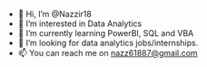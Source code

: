 - 👋 Hi, I’m @Nazzir18
- 👀 I’m interested in Data Analytics
- 🌱 I’m currently learning PowerBI, SQL and VBA
- 💞️ I’m looking for data analytics jobs/internships.
- 📫 You can reach me on nazz61887@gmail.com


<!--
**Nazzir18/Nazzir18** is a ✨ _special_ ✨ repository because its `README.md` (this file) appears on your GitHub profile.

Here are some ideas to get you started:

- 🔭 I’m currently working on ...
- 🌱 I’m currently learning ...
- 👯 I’m looking to collaborate on ...
- 🤔 I’m looking for help with ...
- 💬 Ask me about ...
- 📫 How to reach me: ...
- 😄 Pronouns: ...
- ⚡ Fun fact: ...
-->
